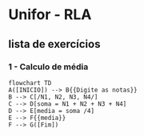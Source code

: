 # Unifor - RLA
## lista de exercícios
### 1 - Calculo de média
```mermaid
flowchart TD
A([INICIO]) --> B{{Digite as notas}}
B --> C[/N1, N2, N3, N4/]
C --> D[soma = N1 + N2 + N3 + N4]
D --> E[media = soma /4]
E --> F{{media}}
F --> G([Fim])

```  
